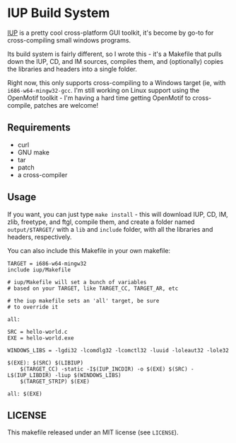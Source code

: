 # IUP Build System

[IUP](http://webserver2.tecgraf.puc-rio.br/iup/) is a pretty cool cross-platform
GUI toolkit, it's become by go-to for cross-compiling small windows programs.

Its build system is fairly different, so I wrote this - it's a Makefile that
pulls down the IUP, CD, and IM sources, compiles them, and (optionally) copies
the libraries and headers into a single folder.

Right now, this only supports cross-compiling to a Windows target (ie, with
`i686-w64-mingw32-gcc`. I'm still working on Linux support using the OpenMotif toolkit - I'm having
a hard time getting OpenMotif to cross-compile, patches are welcome!

## Requirements

* curl
* GNU make
* tar
* patch
* a cross-compiler

## Usage

If you want, you can just type `make install` - this will download
IUP, CD, IM, zlib, freetype, and ftgl, compile them, and create a folder
named `output/$TARGET/` with a `lib` and `include` folder, with all the
libraries and headers, respectively.

You can also include this Makefile in your own makefile:

```make
TARGET = i686-w64-mingw32
include iup/Makefile

# iup/Makefile will set a bunch of variables
# based on your TARGET, like TARGET_CC, TARGET_AR, etc

# the iup makefile sets an 'all' target, be sure
# to override it

all:

SRC = hello-world.c
EXE = hello-world.exe

WINDOWS_LIBS = -lgdi32 -lcomdlg32 -lcomctl32 -luuid -loleaut32 -lole32

$(EXE): $(SRC) $(LIBIUP)
	$(TARGET_CC) -static -I$(IUP_INCDIR) -o $(EXE) $(SRC) -L$(IUP_LIBDIR) -liup $(WINDOWS_LIBS)
	$(TARGET_STRIP) $(EXE)

all: $(EXE)
```

## LICENSE

This makefile released under an MIT license (see `LICENSE`).
